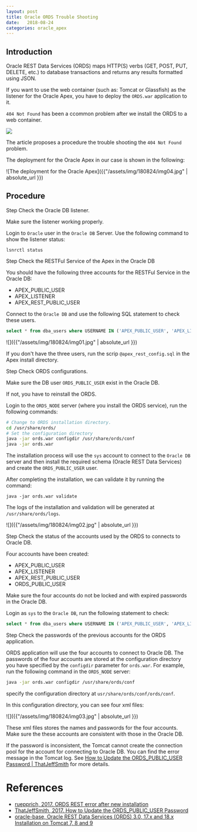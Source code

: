 ```yaml
---
layout: post
title: Oracle ORDS Trouble Shooting
date:   2018-08-24
categories: oracle_apex
---
```


## Introduction

Oracle REST Data Services (ORDS)  maps HTTP(S) verbs (GET, POST, PUT, DELETE, etc.) to database transactions and returns any results formatted using JSON. 

If you want to use the web container (such as: Tomcat or Glassfish) as the listener for the Oracle Apex, you have to deploy the `ORDS.war` application to it. 

`404 Not Found` has been a ccommon problem after we install the ORDS to a web container. 

![](https://ruepprich.files.wordpress.com/2017/07/resterror.png?w=768)

The article proposes a procedure the trouble shooting the `404 Not Found` problem.

The deployment for the Oracle Apex in our case is shown in the following:

![The deployment for the Oracle Apex]({{"/assets/img/180824/img04.jpg" | absolute_url }})

## Procedure

<!-- <div class="step-start"></div> -->
<span class="step">Step</span> Check the Oracle DB listener.

Make sure the listener working properly. 

Login to `Oracle` user in the `Oracle DB` Server. Use the following command to show the listener status:
```
lsnrctl status
```

<span class="step">Step</span> Check the RESTFul Service of the Apex in the Oracle DB

You should have the following three accounts for the RESTFul Service in the Oracle DB:
- APEX_PUBLIC_USER
- APEX_LISTENER
- APEX_REST_PUBLIC_USER

Connect to the `Oracle DB` and use the following SQL statement to check these users.
```sql
select * from dba_users where USERNAME IN ('APEX_PUBLIC_USER', 'APEX_LISTENER', 'APEX_REST_PUBLIC_USER');
```

![]({{"/assets/img/180824/img01.jpg" | absolute_url }})

If you don't have the three users, run the scrip `@apex_rest_config.sql` in the Apex install directory.

<span class="step">Step</span> Check ORDS configurations.

Make sure the DB user `ORDS_PUBLIC_USER` exist in the Oracle DB.

If not, you have to reinstall the ORDS. 

Login to the `ORDS_NODE` server (where you install the ORDS service), run the following commands:

```bash
# Change to ORDS installation directory.
cd /usr/share/ords/
# Set the configuration directory
java -jar ords.war configdir /usr/share/ords/conf
java -jar ords.war
```
The installation process will use the `sys` account to connect to the `Oracle DB` server and then install the required schema (Oracle REST Data Services) and create the `ORDS_PUBLIC_USER` user.

After completing the installation, we can validate it by running the command:
```
java -jar ords.war validate
```

The logs of the installation and validation will be generated at `/usr/share/ords/logs`.

![]({{"/assets/img/180824/img02.jpg" | absolute_url }})

<span class="step">Step</span> Check the status of the accounts used by the ORDS to connects to Oracle DB.

Four accounts have been created:
- APEX_PUBLIC_USER
- APEX_LISTENER
- APEX_REST_PUBLIC_USER
- ORDS_PUBLIC_USER
  
Make sure the four accounts do not be locked and with expired passwords in the Oracle DB.

Login as `sys` to the `Oracle DB`, run the following statement to check:
```sql
select * from dba_users where USERNAME IN ('APEX_PUBLIC_USER', 'APEX_LISTENER', 'APEX_REST_PUBLIC_USER', 'ORDS_PUBLIC_USER' );
```

<span class="step">Step</span> Check the passwords of the previous accounts for the ORDS application.

ORDS application will use the four accounts to connect to Oracle DB. The passwords of the four accounts are stored at the configuration directory you have specified by the `configdir` parameter for `ords.war`. For example, run the following command in the `ORDS_NODE` server:

```bash
java -jar ords.war configdir /usr/share/ords/conf
```
specify the configuration directory at `usr/share/ords/conf/ords/conf`.

In this configuration directory, you can see four xml files:

![]({{"/assets/img/180824/img03.jpg" | absolute_url }})

These xml files stores the names and passwords for the four accounts. Make sure the these accounts are consistent with those in the Oracle DB.

If the password is inconsistent, the Tomcat cannot create the connection pool for the account for connecting to Oracle DB.
You can find the error message in the Tomcat log. See [How to Update the ORDS_PUBLIC_USER Password | ThatJeffSmith](https://www.thatjeffsmith.com/archive/2017/06/how-to-update-the-ords_public_user-password/) for more details.



# References

- [ruepprich, 2017. ORDS REST error after new installation](https://ruepprich.wordpress.com/2017/07/01/ords-rest-error-after-new-installation/)
-  [ThatJeffSmith, 2017. How to Update the ORDS_PUBLIC_USER Password](https://www.thatjeffsmith.com/archive/2017/06/how-to-update-the-ords_public_user-password/) 
-  [oracle-base, Oracle REST Data Services (ORDS) 3.0, 17.x and 18.x Installation on Tomcat 7, 8 and 9 ](https://oracle-base.com/articles/misc/oracle-rest-data-services-ords-installation-on-tomcat)




